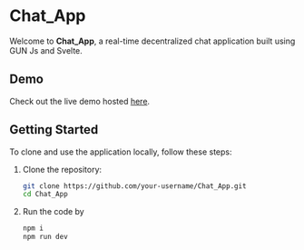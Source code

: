 # Chat_App

Welcome to **Chat_App**, a real-time decentralized chat application built using GUN Js and Svelte.

## Demo

Check out the live demo hosted [here](https://chat-app-gun-zeta.vercel.app/).

## Getting Started

To clone and use the application locally, follow these steps:

1. Clone the repository:
   ```bash
   git clone https://github.com/your-username/Chat_App.git
   cd Chat_App
2. Run the code by
   ```bash
   npm i
   npm run dev
